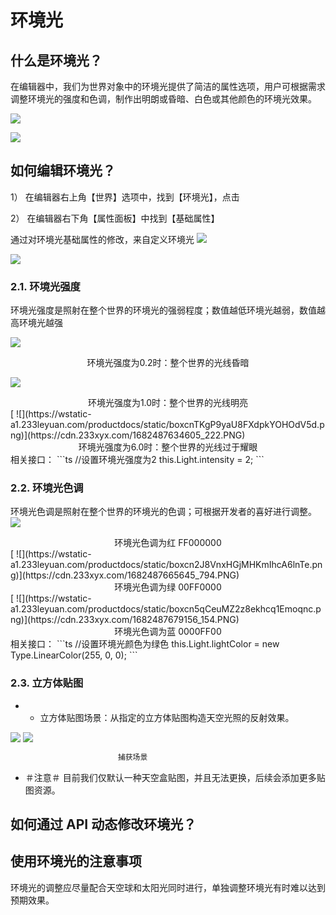 # 环境光

## 什么是环境光？

在编辑器中，我们为世界对象中的环境光提供了简洁的属性选项，用户可根据需求调整环境光的强度和色调，制作出明朗或昏暗、白色或其他颜色的环境光效果。

[![](https://wstatic-a1.233leyuan.com/productdocs/static/boxcnr5oFqcseRIKaf1OqhGiiZg.png)](https://cdn.233xyx.com/1682487535051_427.PNG)

[![](https://wstatic-a1.233leyuan.com/productdocs/static/boxcnfSyvbtkg557F2phSGUqMXf.png)](https://cdn.233xyx.com/1682487557457_444.PNG)

## 如何编辑环境光？

1） 在编辑器右上角【世界】选项中，找到【环境光】，点击

2） 在编辑器右下角【属性面板】中找到【基础属性】

通过对环境光基础属性的修改，来自定义环境光
[
![](https://wstatic-a1.233leyuan.com/productdocs/static/boxcneK5flKIoCdEejVcuWRRgsP.png)](https://cdn.233xyx.com/1682487570660_104.PNG)

[![](https://wstatic-a1.233leyuan.com/productdocs/static/boxcnqGGIBMaYODiCwFQRvzFRvh.png)](https://cdn.233xyx.com/1682487592755_417.PNG)

### 2.1. 环境光强度

环境光强度是照射在整个世界的环境光的强弱程度；数值越低环境光越弱，数值越高环境光越强

[![](https://wstatic-a1.233leyuan.com/productdocs/static/boxcnQd5oHe3ZVO2M2OiF4afsEb.png)](https://cdn.233xyx.com/1682487606481_474.PNG)

<div style="text-align: center">环境光强度为0.2时：整个世界的光线昏暗</div>

[![](https://wstatic-a1.233leyuan.com/productdocs/static/boxcnfCUxIGrFgD1q10xtp75v4e.png)](https://cdn.233xyx.com/1682487622388_418.PNG)

<div style="text-align: center">环境光强度为1.0时：整个世界的光线明亮</div>

<div style="text-align: center"></div>
[
![](https://wstatic-a1.233leyuan.com/productdocs/static/boxcnTKgP9yaU8FXdpkYOHOdV5d.png)](https://cdn.233xyx.com/1682487634605_222.PNG)

<div style="text-align: center">环境光强度为6.0时：整个世界的光线过于耀眼</div>
相关接口：
```ts
//设置环境光强度为2
this.Light.intensity = 2;
```

### 2.2. 环境光色调

环境光色调是照射在整个世界的环境光的色调；可根据开发者的喜好进行调整。
[
![](https://wstatic-a1.233leyuan.com/productdocs/static/boxcn0GnDJ5L2BzhRh4XuJ9M2if.png)](https://cdn.233xyx.com/1682487650922_535.PNG)

<div style="text-align: center">环境光色调为红 FF000000</div>
[
![](https://wstatic-a1.233leyuan.com/productdocs/static/boxcn2J8VnxHGjMHKmIhcA6lnTe.png)](https://cdn.233xyx.com/1682487665645_794.PNG)

<div style="text-align: center">环境光色调为绿 00FF0000</div>

<div style="text-align: center"></div>
[
![](https://wstatic-a1.233leyuan.com/productdocs/static/boxcn5qCeuMZ2z8ekhcq1Emoqnc.png)](https://cdn.233xyx.com/1682487679156_154.PNG)

<div style="text-align: center">环境光色调为蓝 0000FF00</div>
相关接口：
```ts
//设置环境光颜色为绿色
this.Light.lightColor = new Type.LinearColor(255, 0, 0);
```

### 2.3. 立方体贴图

- - 立方体贴图场景：从指定的立方体贴图构造天空光照的反射效果。

![](https://wstatic-a1.233leyuan.com/productdocs/static/boxcnIGppjuTY3S6p85eV92Wbxd.png)
![](https://wstatic-a1.233leyuan.com/productdocs/static/boxcn8wzwLBgydfNLRCD3lnHLCd.png)

```ts
                        捕获场景                                                       指定立方体贴图场景
```
- ＃注意＃ 目前我们仅默认一种天空盒贴图，并且无法更换，后续会添加更多贴图资源。

## 如何通过 API 动态修改环境光？

## 使用环境光的注意事项

环境光的调整应尽量配合天空球和太阳光同时进行，单独调整环境光有时难以达到预期效果。
